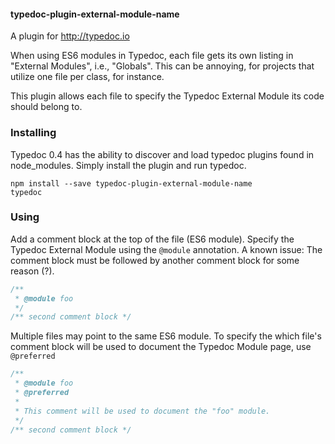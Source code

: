 #### typedoc-plugin-external-module-name

A plugin for http://typedoc.io

When using ES6 modules in Typedoc, each file gets its own listing in "External Modules", i.e., "Globals".
This can be annoying, for projects that utilize one file per class, for instance.

This plugin allows each file to specify the Typedoc External Module its code should belong to.

### Installing

Typedoc 0.4 has the ability to discover and load typedoc plugins found in node_modules.
Simply install the plugin and run typedoc.

```
npm install --save typedoc-plugin-external-module-name
typedoc
```

### Using

Add a comment block at the top of the file (ES6 module).
Specify the Typedoc External Module using the `@module` annotation.
A known issue: The comment block must be followed by another comment block for some reason (?).

```js
/**
 * @module foo
 */ 
/** second comment block */
```

Multiple files may point to the same ES6 module.
To specify the which file's comment block will be used to document the Typedoc Module page, use `@preferred`

```js
/**
 * @module foo
 * @preferred
 *
 * This comment will be used to document the "foo" module.
 */ 
/** second comment block */
```
